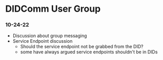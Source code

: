 # DIDComm User Group

### 10-24-22
- Discussion about group messaging
- Service Endpoint discussion
  - Should the service endpoint not be grabbed from the DID?
  - some have always argued service endpoints shouldn't be in DIDs
